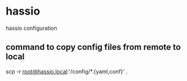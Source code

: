 # hassio
hassio configuration

## command to copy config files from remote to local
scp -r root@hassio.local:'/config/*.{yaml,conf}' .
